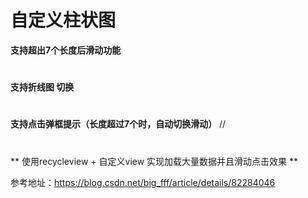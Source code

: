 
# 自定义柱状图

**支持超出7个长度后滑动功能**
#
**支持折线图 切换**
#
**支持点击弹框提示（长度超过7个时，自动切换滑动）**
  //
  

#
** 使用recycleview + 自定义view 实现加载大量数据并且滑动点击效果 **


参考地址：https://blog.csdn.net/big_fff/article/details/82284046


